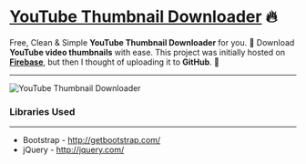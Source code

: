 # [YouTube Thumbnail Downloader](https://harsh98trivedi.github.io/YouTube-Thumbnail-Downloader) :fire:

Free, Clean & Simple **YouTube Thumbnail Downloader** for you. :slightly_smiling_face:
Download **YouTube video thumbnails** with ease.
This project was initially hosted on [**Firebase**](https://yt-thumbnail-downloader.firebaseapp.com), but then I thought of uploading it to **GitHub**. :rocket:

---

![YouTube Thumbnail Downloader](https://raw.github.com/harsh98trivedi/YouTube-Thumbnail-Downloader/master/images/meta.jpg)

### Libraries Used

---

* Bootstrap - http://getbootstrap.com/
* jQuery - http://jquery.com/